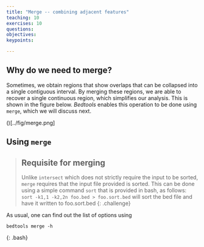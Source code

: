 ```yaml
---
title: "Merge -- combining adjacent features"
teaching: 10
exercises: 10
questions:
objectives:
keypoints:

---
```


## Why do we need to merge? 
Sometimes, we obtain regions that show overlaps that can be collapsed
into a single contiguous interval. By merging these regions, we are
able to recover a single continuous region, which simplifies our
analysis. This is shown in the figure below. *Bedtools* enables this operation to be done using `merge`,
which we will discuss next. 

()[../fig/merge.png]
## Using `merge`

> ## Requisite for merging
>
> Unlike `intersect` which does not strictly require the input to be
> sorted, `merge` requires that the input file provided is
> sorted. This can be done using a simple command `sort` that is
> provided in bash, as follows:  `sort -k1,1 -k2,2n foo.bed >
> foo.sort.bed` will sort the bed file and have it written to
> foo.sort.bed
{: .challenge}

As usual, one can find out the list of options using 

~~~
bedtools merge -h
~~~
{: .bash} 

